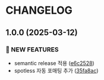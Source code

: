 # CHANGELOG

## 1.0.0 (2025-03-12)

### 🚀 NEW FEATURES

* semantic release 적용 ([e6c2528](https://github.com/100-hours-a-week/10-team-10bob-siungongsi-be/commit/e6c2528aedf44680d1c986f6ff68f70178f2220a))
* spotless 자동 포매팅 추가 ([35fa8ac](https://github.com/100-hours-a-week/10-team-10bob-siungongsi-be/commit/35fa8aca1b0fdda186a23969a3e04bc40c17765a))
